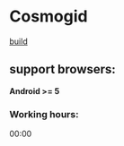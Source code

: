 # Cosmogid
[build](https://dedietrich.htmlpluscss.website/)

## support browsers:
**Android >= 5**

### Working hours:
00:00